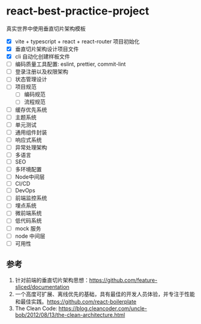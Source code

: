 # react-best-practice-project
真实世界中使用垂直切片架构模板



- [x] vite + typescript + react + react-router 项目初始化
- [x] 垂直切片架构设计项目文件
- [x] cli 自动化创建样板文件
- [ ] 编码质量工具配置: eslint, prettier, commit-lint
- [ ] 登录注册以及权限架构
- [ ] 状态管理设计
- [ ] 项目规范
  - [ ] 编码规范
  - [ ] 流程规范
- [ ] 缓存优先系统
- [ ] 主题系统
- [ ] 单元测试
- [ ] 通用组件封装
- [ ] 响应式系统
- [ ] 异常处理架构
- [ ] 多语言
- [ ] SEO
- [ ] 多环境配置
- [ ] Node中间层
- [ ] CI/CD
- [ ] DevOps
- [ ] 前端监控系统
- [ ] 埋点系统
- [ ] 微前端系统
- [ ] 低代码系统
- [ ] mock 服务
- [ ] node 中间层
- [ ] 可用性

## 参考
1. 针对前端的垂直切片架构思想：https://github.com/feature-sliced/documentation
2. 一个高度可扩展、离线优先的基础，具有最佳的开发人员体验，并专注于性能和最佳实践。https://github.com/react-boilerplate
3. The Clean Code: https://blog.cleancoder.com/uncle-bob/2012/08/13/the-clean-architecture.html